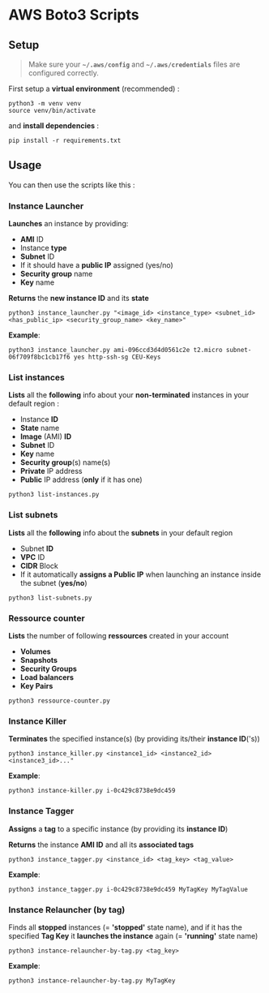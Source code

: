 # AWS Boto3 Scripts

## Setup

> Make sure your <b>`~/.aws/config`</b> and <b>`~/.aws/credentials`</b> files are configured correctly.

First setup a **virtual environment** (recommended) :
```
python3 -m venv venv
source venv/bin/activate
```

and **install dependencies** :

```
pip install -r requirements.txt
```

## Usage

You can then use the scripts like this :

### Instance Launcher

**Launches** an instance by providing:
- **AMI** ID
- Instance **type**
- **Subnet** ID
- If it should have a **public IP** assigned (yes/no)
- **Security group** name
- **Key** name

**Returns** the **new instance ID** and its **state**

```
python3 instance_launcher.py "<image_id> <instance_type> <subnet_id> <has_public_ip> <security_group_name> <key_name>"
```
**Example**:
```
python3 instance_launcher.py ami-096ccd3d4d0561c2e t2.micro subnet-06f709f8bc1cb17f6 yes http-ssh-sg CEU-Keys
```

### List instances
**Lists** all the **following** info about your **non-terminated** instances in your default region :

- Instance **ID**
- **State** name
- **Image** (AMI) **ID**
- **Subnet** ID
- **Key** name
- **Security group**(s) name(s)
- **Private** IP address
- **Public** IP address (**only** if it has one)

```
python3 list-instances.py
```


### List subnets
**Lists** all the **following** info about the **subnets** in your default region

- Subnet **ID**
- **VPC** ID
- **CIDR** Block
- If it automatically **assigns a Public IP** when launching an instance inside the subnet (**yes/no**)

```
python3 list-subnets.py
```

### Ressource counter
**Lists** the number of following **ressources** created in your account

- **Volumes**
- **Snapshots**
- **Security Groups**
- **Load balancers**
- **Key Pairs**

```
python3 ressource-counter.py
```

### Instance Killer

**Terminates** the specified instance(s) (by providing its/their **instance ID**('s))

```
python3 instance_killer.py <instance1_id> <instance2_id> <instance3_id>..."
```
**Example**:
```
python3 instance-killer.py i-0c429c8738e9dc459
```

### Instance Tagger
**Assigns** a **tag** to a specific instance (by providing its **instance ID**)

**Returns** the instance **AMI ID** and all its **associated tags**

```
python3 instance_tagger.py <instance_id> <tag_key> <tag_value>
```
**Example**:
```
python3 instance_tagger.py i-0c429c8738e9dc459 MyTagKey MyTagValue
```

### Instance Relauncher (by tag)
Finds all **stopped** instances (= **'stopped'** state name), and if it has the specified **Tag Key** it **launches the instance** again (= **'running'** state name)
```
python3 instance-relauncher-by-tag.py <tag_key>
```
**Example**:
```
python3 instance-relauncher-by-tag.py MyTagKey
```